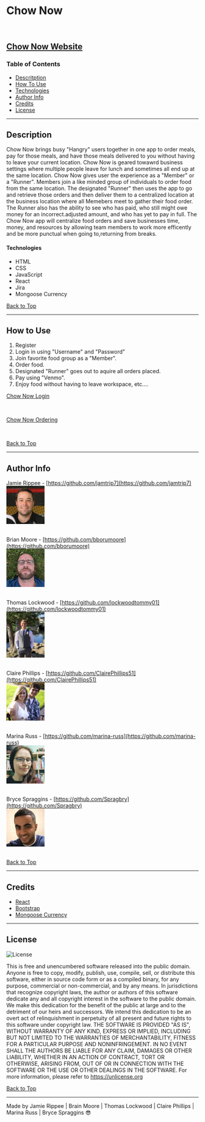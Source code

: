 # Chow Now

<img src="">

[Chow Now Website]()
---
### Table of Contents
- [Descritption](#description)
- [How To Use](#how-to-use)
- [Technologies](#technologies)
- [Author Info](#author-info)
- [Credits](#credits)
- [License](#license) 

---
## Description
Chow Now brings busy "Hangry" users together in one app to order meals, pay for those meals, and have those meals delivered to you without having to leave your current location. Chow Now is geared towawrd business settings where multiple people leave for lunch and sometimes all end up at the same location. Chow Now gives user the experience as a "Member" or a "Runner". Members join a like minded group of individuals to order food from the same location. The designated "Runner" then uses the app to go and retrieve those orders and then deliver them to a centralized location at the business location where all Memebers meet to gather their food order. The Runner also has the ability to see who has paid, who still might owe money for an incorrect.adjusted amount, and who has yet to pay in full. The Chow Now app will centralize food orders and save businesses time, money, and resources by allowing team members to work more efficently and be more punctual when going to,returning from breaks.
#### Technologies
- HTML
- CSS
- JavaScript
- React
- Jira
- Mongoose Currency
  
[Back to Top](#Chow-Now)

---
## How to Use
1. Register
2. Login in using "Username" and "Password"
3. Join favorite food group as a "Member".
4. Order food.
5. Designated "Runner" goes out to aquire all orders placed.
6. Pay using "Venmo".
7. Enjoy food without having to leave workspace, etc....

<u>Chow Now Login</u>

<img src="">

<u>Chow Now Ordering</u>

<img src="">
  
[Back to Top](#Chow-Now)

---
## Author Info
Jamie Rippee - [https://github.com/jamtrip7](https://github.com/jamtrip7)

[<img src="client\src\assets\jr.jpg" alt="profile pic" width="100" height="100" style="margin: -15px 0px 15px 0px">](client\src\assets\jr.jpg)

Brian Moore - [https://github.com/bborumoore](https://github.com/bborumoore)

[<img src="client\src\assets\bm.jpg" alt="profile pic" width="100" height="100" style="margin: -15px 0px 15px 0px">](client\src\assets\bm.jpg)

Thomas Lockwood - [https://github.com/lockwoodtommy01](https://github.com/lockwoodtommy01)

[<img src="client\src\assets\tl.jpg" alt="profile pic" width="100" height="120" style="margin: -15px 0px 15px 0px">](client\src\assets\tl.JPG)

Claire Phillips - [https://github.com/ClairePhillips51](https://github.com/ClairePhillips51)

[<img src="client\src\assets\cp.jpg" alt="profile pic" width="100" height="100" style="margin: -15px 0px 15px 0px">](client\src\assets\cp.JPG)

Marina Russ - [https://github.com/marina-russ](https://github.com/marina-russ)

[<img src="client\src\assets\mr.jpg" alt="profile pic" width="100" height="100" style="margin: -15px 0px 15px 0px">](client\src\assets\mr.JPG)

Bryce Spraggins - [https://github.com/Spragbry](https://github.com/Spragbry)

[<img src="client\src\assets\bs.jpg" alt="profile pic" width="100" height="100" style="margin: -15px 0px 15px 0px">](client\src\assets\bs.JPG)
  
[Back to Top](#Chow-Now)

---
## Credits
- [React](https://react.com/)
- [Bootstrap](https://getbootstrap.com/)
- [Mongoose Currency](https://www.npmjs.com/package/mongoose-currency)

---
## License
![License](https://img.shields.io/badge/license-Free-brightgreen "License Badge")

This is free and unencumbered software released into the public domain.
Anyone is free to copy, modify, publish, use, compile, sell, or
distribute this software, either in source code form or as a compiled
binary, for any purpose, commercial or non-commercial, and by any
means.
In jurisdictions that recognize copyright laws, the author or authors
of this software dedicate any and all copyright interest in the
software to the public domain. We make this dedication for the benefit
of the public at large and to the detriment of our heirs and
successors. We intend this dedication to be an overt act of
relinquishment in perpetuity of all present and future rights to this
software under copyright law.
THE SOFTWARE IS PROVIDED "AS IS", WITHOUT WARRANTY OF ANY KIND,
EXPRESS OR IMPLIED, INCLUDING BUT NOT LIMITED TO THE WARRANTIES OF
MERCHANTABILITY, FITNESS FOR A PARTICULAR PURPOSE AND NONINFRINGEMENT.
IN NO EVENT SHALL THE AUTHORS BE LIABLE FOR ANY CLAIM, DAMAGES OR
OTHER LIABILITY, WHETHER IN AN ACTION OF CONTRACT, TORT OR OTHERWISE,
ARISING FROM, OUT OF OR IN CONNECTION WITH THE SOFTWARE OR THE USE OR
OTHER DEALINGS IN THE SOFTWARE.
For more information, please refer to <https://unlicense.org>
   
[Back to Top](#Chow-Now)

---
Made by Jamie Rippee | Brain Moore | Thomas Lockwood | Claire Phillips | Marina Russ | Bryce Spraggins :sunglasses: